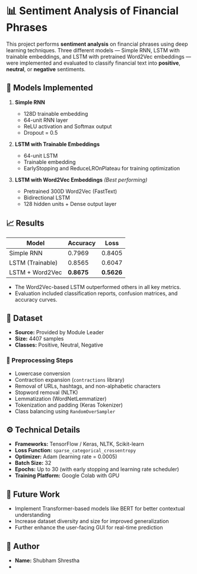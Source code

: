 # 📊 Sentiment Analysis of Financial Phrases

This project performs **sentiment analysis** on financial phrases using deep learning techniques. Three different models — Simple RNN, LSTM with trainable embeddings, and LSTM with pretrained Word2Vec embeddings — were implemented and evaluated to classify financial text into **positive**, **neutral**, or **negative** sentiments.

## 🧠 Models Implemented

1. **Simple RNN**
   - 128D trainable embedding
   - 64-unit RNN layer
   - ReLU activation and Softmax output
   - Dropout = 0.5

2. **LSTM with Trainable Embeddings**
   - 64-unit LSTM
   - Trainable embedding
   - EarlyStopping and ReduceLROnPlateau for training optimization

3. **LSTM with Word2Vec Embeddings** *(Best performing)*
   - Pretrained 300D Word2Vec (FastText)
   - Bidirectional LSTM
   - 128 hidden units + Dense output layer

## 📈 Results

| Model                  | Accuracy | Loss    |
|------------------------|----------|---------|
| Simple RNN             | 0.7969   | 0.8405  |
| LSTM (Trainable)       | 0.8565   | 0.6047  |
| LSTM + Word2Vec        | **0.8675** | **0.5626** |

- The Word2Vec-based LSTM outperformed others in all key metrics.
- Evaluation included classification reports, confusion matrices, and accuracy curves.

## 📂 Dataset

- **Source:** Provided by Module Leader
- **Size:** 4407 samples
- **Classes:** Positive, Neutral, Negative

### 🔄 Preprocessing Steps

- Lowercase conversion
- Contraction expansion (`contractions` library)
- Removal of URLs, hashtags, and non-alphabetic characters
- Stopword removal (NLTK)
- Lemmatization (WordNetLemmatizer)
- Tokenization and padding (Keras Tokenizer)
- Class balancing using `RandomOverSampler`

## ⚙️ Technical Details

- **Frameworks:** TensorFlow / Keras, NLTK, Scikit-learn
- **Loss Function:** `sparse_categorical_crossentropy`
- **Optimizer:** Adam (learning rate = 0.0005)
- **Batch Size:** 32
- **Epochs:** Up to 30 (with early stopping and learning rate scheduler)
- **Training Platform:** Google Colab with GPU

## 🔮 Future Work

- Implement Transformer-based models like BERT for better contextual understanding
- Increase dataset diversity and size for improved generalization
- Further enhance the user-facing GUI for real-time prediction

## 👤 Author

- **Name:** Shubham Shrestha
-